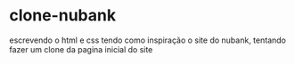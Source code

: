 # clone-nubank
escrevendo o html e css tendo como inspiração o site do nubank, tentando fazer um clone da pagina inicial do site

